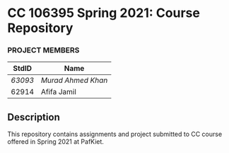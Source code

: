 # CC 106395 Spring 2021: Course Repository #
### PROJECT MEMBERS ###
StdID | Name
------------ | -------------
*63093* | *Murad Ahmed Khan* <!--this is the group leader in bold-->
62914 | Afifa Jamil
## Description ##
This repository contains assignments and project submitted to CC course offered in Spring 2021 at PafKiet.
